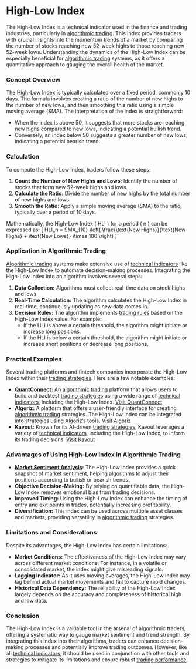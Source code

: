 # High-Low Index

The High-Low Index is a technical indicator used in the finance and trading industries, particularly in [algorithmic trading](../a/algorithmic_trading.md). This index provides traders with crucial insights into the momentum trends of a market by comparing the number of stocks reaching new 52-week highs to those reaching new 52-week lows. Understanding the dynamics of the High-Low Index can be especially beneficial for [algorithmic trading](../a/algorithmic_trading.md) systems, as it offers a quantitative approach to gauging the overall health of the market.

### Concept Overview

The High-Low Index is typically calculated over a fixed period, commonly 10 days. The formula involves creating a ratio of the number of new highs to the number of new lows, and then smoothing this ratio using a simple moving average (SMA). The interpretation of the index is straightforward: 
- When the index is above 50, it suggests that more stocks are reaching new highs compared to new lows, indicating a potential bullish trend.
- Conversely, an index below 50 suggests a greater number of new lows, indicating a potential bearish trend.

### Calculation

To compute the High-Low Index, traders follow these steps:
1. **Count the Number of New Highs and Lows:** Identify the number of stocks that form new 52-week highs and lows.
2. **Calculate the Ratio:** Divide the number of new highs by the total number of new highs and lows.
3. **Smooth the Ratio:** Apply a simple moving average (SMA) to the ratio, typically over a period of 10 days.

Mathematically, the High-Low Index \( HLI \) for a period \( n \) can be expressed as:
\[ HLI_n = SMA_{10} \left( \frac{\text{New Highs}}{\text{New Highs} + \text{New Lows}} \times 100 \right) \]

### Application in Algorithmic Trading

[Algorithmic trading](../a/algorithmic_trading.md) systems make extensive use of [technical indicators](../t/technical_indicators.md) like the High-Low Index to automate decision-making processes. Integrating the High-Low Index into an algorithm involves several steps:

1. **Data Collection:** Algorithms must collect real-time data on stock highs and lows.
2. **Real-Time Calculation:** The algorithm calculates the High-Low Index in real-time, continuously updating as new data comes in.
3. **Decision Rules:** The algorithm implements [trading rules](../t/trading_rules.md) based on the High-Low Index value. For example:
   - If the HLI is above a certain threshold, the algorithm might initiate or increase long positions.
   - If the HLI is below a certain threshold, the algorithm might initiate or increase short positions or decrease long positions.

### Practical Examples

Several trading platforms and fintech companies incorporate the High-Low Index within their [trading strategies](../t/trading_strategies.md). Here are a few notable examples:

- **[QuantConnect](../q/quantconnect.md):** An [algorithmic trading](../a/algorithmic_trading.md) platform that allows users to build and backtest [trading strategies](../t/trading_strategies.md) using a wide range of [technical indicators](../t/technical_indicators.md), including the High-Low Index. [Visit QuantConnect](https://www.quantconnect.com)
- **Algoriz:** A platform that offers a user-friendly interface for creating [algorithmic trading](../a/algorithmic_trading.md) strategies. The High-Low Index can be integrated into strategies using Algoriz’s tools. [Visit Algoriz](https://www.algoriz.com)
- **Kavout:** Known for its AI-driven [trading strategies](../t/trading_strategies.md), Kavout leverages a variety of [technical indicators](../t/technical_indicators.md), including the High-Low Index, to inform its trading decisions. [Visit Kavout](https://www.kavout.com)

### Advantages of Using High-Low Index in Algorithmic Trading

- **[Market Sentiment Analysis](../m/market_sentiment_analysis.md):** The High-Low Index provides a quick snapshot of market sentiment, helping algorithms to adjust their positions according to bullish or bearish trends.
- **Objective Decision-Making:** By relying on quantifiable data, the High-Low Index removes emotional bias from trading decisions.
- **Improved Timing:** Using the High-Low Index can enhance the timing of entry and exit points in trades, potentially increasing profitability.
- **Diversification:** This index can be used across multiple asset classes and markets, providing versatility in [algorithmic trading](../a/algorithmic_trading.md) strategies.

### Limitations and Considerations

Despite its advantages, the High-Low Index has certain limitations:
- **Market Conditions:** The effectiveness of the High-Low Index may vary across different market conditions. For instance, in a volatile or consolidated market, the index might give misleading signals.
- **Lagging Indicator:** As it uses moving averages, the High-Low Index may lag behind actual market movements and fail to capture rapid changes.
- **Historical Data Dependency:** The reliability of the High-Low Index largely depends on the accuracy and completeness of historical high and low data.

### Conclusion

The High-Low Index is a valuable tool in the arsenal of algorithmic traders, offering a systematic way to gauge market sentiment and trend strength. By integrating this index into their algorithms, traders can enhance decision-making processes and potentially improve trading outcomes. However, like all [technical indicators](../t/technical_indicators.md), it should be used in conjunction with other tools and strategies to mitigate its limitations and ensure robust [trading performance](../t/trading_performance.md).

